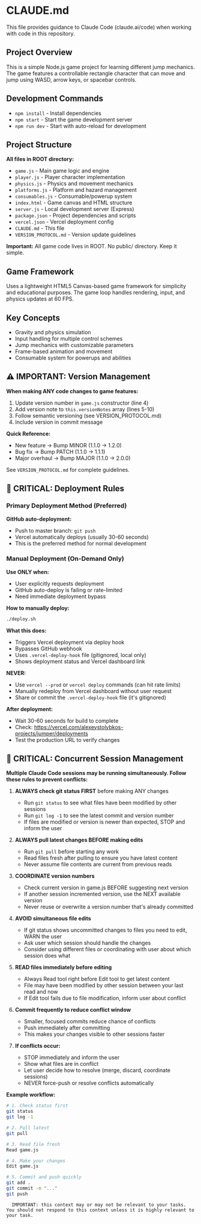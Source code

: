 # CLAUDE.md

This file provides guidance to Claude Code (claude.ai/code) when working with code in this repository.

## Project Overview
This is a simple Node.js game project for learning different jump mechanics. The game features a controllable rectangle character that can move and jump using WASD, arrow keys, or spacebar controls.

## Development Commands
- `npm install` - Install dependencies
- `npm start` - Start the game development server
- `npm run dev` - Start with auto-reload for development

## Project Structure
**All files in ROOT directory:**
- `game.js` - Main game logic and engine
- `player.js` - Player character implementation
- `physics.js` - Physics and movement mechanics
- `platforms.js` - Platform and hazard management
- `consumables.js` - Consumable/powerup system
- `index.html` - Game canvas and HTML structure
- `server.js` - Local development server (Express)
- `package.json` - Project dependencies and scripts
- `vercel.json` - Vercel deployment config
- `CLAUDE.md` - This file
- `VERSION_PROTOCOL.md` - Version update guidelines

**Important:** All game code lives in ROOT. No public/ directory. Keep it simple.

## Game Framework
Uses a lightweight HTML5 Canvas-based game framework for simplicity and educational purposes. The game loop handles rendering, input, and physics updates at 60 FPS.

## Key Concepts
- Gravity and physics simulation
- Input handling for multiple control schemes
- Jump mechanics with customizable parameters
- Frame-based animation and movement
- Consumable system for powerups and abilities

## ⚠️ IMPORTANT: Version Management
**When making ANY code changes to game features:**
1. Update version number in `game.js` constructor (line 4)
2. Add version note to `this.versionNotes` array (lines 5-10)
3. Follow semantic versioning (see VERSION_PROTOCOL.md)
4. Include version in commit message

**Quick Reference:**
- New feature → Bump MINOR (1.1.0 → 1.2.0)
- Bug fix → Bump PATCH (1.1.0 → 1.1.1)
- Major overhaul → Bump MAJOR (1.1.0 → 2.0.0)

See `VERSION_PROTOCOL.md` for complete guidelines.

## 🚨 CRITICAL: Deployment Rules

### Primary Deployment Method (Preferred)
**GitHub auto-deployment:**
- Push to master branch: `git push`
- Vercel automatically deploys (usually 30-60 seconds)
- This is the preferred method for normal development

### Manual Deployment (On-Demand Only)
**Use ONLY when:**
- User explicitly requests deployment
- GitHub auto-deploy is failing or rate-limited
- Need immediate deployment bypass

**How to manually deploy:**
```bash
./deploy.sh
```

**What this does:**
- Triggers Vercel deployment via deploy hook
- Bypasses GitHub webhook
- Uses `.vercel-deploy-hook` file (gitignored, local only)
- Shows deployment status and Vercel dashboard link

**NEVER:**
- Use `vercel --prod` or `vercel deploy` commands (can hit rate limits)
- Manually redeploy from Vercel dashboard without user request
- Share or commit the `.vercel-deploy-hook` file (it's gitignored)

**After deployment:**
- Wait 30-60 seconds for build to complete
- Check: https://vercel.com/alexeystolybkos-projects/jumper/deployments
- Test the production URL to verify changes

## 🔄 CRITICAL: Concurrent Session Management
**Multiple Claude Code sessions may be running simultaneously. Follow these rules to prevent conflicts:**

1. **ALWAYS check git status FIRST** before making ANY changes
   - Run `git status` to see what files have been modified by other sessions
   - Run `git log -1` to see the latest commit and version number
   - If files are modified or version is newer than expected, STOP and inform the user

2. **ALWAYS pull latest changes BEFORE making edits**
   - Run `git pull` before starting any work
   - Read files fresh after pulling to ensure you have latest content
   - Never assume file contents are current from previous reads

3. **COORDINATE version numbers**
   - Check current version in game.js BEFORE suggesting next version
   - If another session incremented version, use the NEXT available version
   - Never reuse or overwrite a version number that's already committed

4. **AVOID simultaneous file edits**
   - If git status shows uncommitted changes to files you need to edit, WARN the user
   - Ask user which session should handle the changes
   - Consider using different files or coordinating with user about which session does what

5. **READ files immediately before editing**
   - Always Read tool right before Edit tool to get latest content
   - File may have been modified by other session between your last read and now
   - If Edit tool fails due to file modification, inform user about conflict

6. **Commit frequently to reduce conflict window**
   - Smaller, focused commits reduce chance of conflicts
   - Push immediately after committing
   - This makes your changes visible to other sessions faster

7. **If conflicts occur:**
   - STOP immediately and inform the user
   - Show what files are in conflict
   - Let user decide how to resolve (merge, discard, coordinate sessions)
   - NEVER force-push or resolve conflicts automatically

**Example workflow:**
```bash
# 1. Check status first
git status
git log -1

# 2. Pull latest
git pull

# 3. Read file fresh
Read game.js

# 4. Make your changes
Edit game.js

# 5. Commit and push quickly
git add .
git commit -m "..."
git push
```

      IMPORTANT: this context may or may not be relevant to your tasks. You should not respond to this context unless it is highly relevant to your task.
